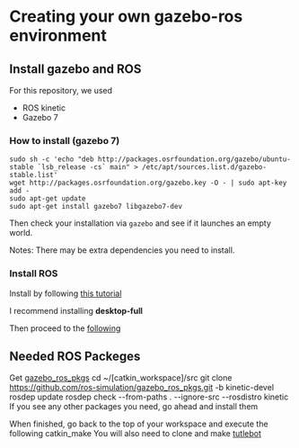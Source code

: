 # Creating your own gazebo-ros environment

## Install gazebo and ROS
For this repository, we used
* ROS kinetic
* Gazebo 7

### How to install (gazebo 7)
    sudo sh -c 'echo "deb http://packages.osrfoundation.org/gazebo/ubuntu-stable `lsb_release -cs` main" > /etc/apt/sources.list.d/gazebo-stable.list'
    wget http://packages.osrfoundation.org/gazebo.key -O - | sudo apt-key add -
    sudo apt-get update
    sudo apt-get install gazebo7 libgazebo7-dev
Then check your installation via `gazebo` and see if it launches an empty world.

Notes: There may be extra dependencies you need to install.

### Install ROS
Install by following [this tutorial](http://wiki.ros.org/kinetic/Installation/Ubuntu)

I recommend installing **desktop-full**

Then proceed to the [following](http://wiki.ros.org/ROS/Tutorials/InstallingandConfiguringROSEnvironment)

## Needed ROS Packeges
Get [gazebo_ros_pkgs](https://github.com/ros-simulation/gazebo_ros_pkgs.git)
    cd ~/[catkin_workspace]/src
    git clone https://github.com/ros-simulation/gazebo_ros_pkgs.git -b kinetic-devel
    rosdep update
    rosdep check --from-paths . --ignore-src --rosdistro kinetic
If you see any other packages you need, go ahead and install them

When finished, go back to the top of your workspace and execute the following
    catkin_make
You will also need to clone and make [tutlebot](https://github.com/turtlebot/turtlebot)


